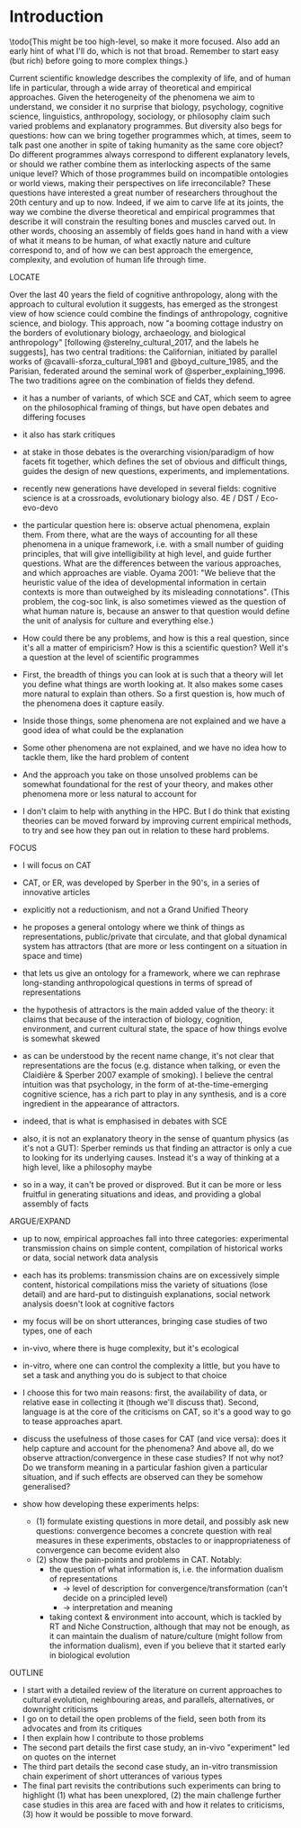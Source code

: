 # Introduction

\todo{This might be too high-level, so make it more focused. Also add an early hint of what I'll do, which is not that broad. Remember to start easy (but rich) before going to more complex things.}

Current scientific knowledge describes the complexity of life, and of human life in particular, through a wide array of theoretical and empirical approaches.
Given the heterogeneity of the phenomena we aim to understand, we consider it no surprise that biology, psychology, cognitive science, linguistics, anthropology, sociology, or philosophy claim such varied problems and explanatory programmes.
But diversity also begs for questions: how can we bring together programmes which, at times, seem to talk past one another in spite of taking humanity as the same core object?
Do different programmes always correspond to different explanatory levels, or should we rather combine them as interlocking aspects of the same unique level?
Which of those programmes build on incompatible ontologies or world views, making their perspectives on life irreconcilable?
These questions have interested a great number of researchers throughout the 20th century and up to now.
Indeed, if we aim to carve life at its joints, the way we combine the diverse theoretical and empirical programmes that describe it will constrain the resulting bones and muscles carved out.
In other words, choosing an assembly of fields goes hand in hand with a view of what it means to be human, of what exactly nature and culture correspond to, and of how we can best approach the emergence, complexity, and evolution of human life through time.

<!--
These questions guide the works gathered in the present thesis.
With it I aim to contribute, however modestly, to the development of an integral and open science of life and mind.
-->

LOCATE

Over the last 40 years the field of cognitive anthropology, along with the approach to cultural evolution it suggests, has emerged as the strongest view of how science could combine the findings of anthropology, cognitive science, and biology.
This approach, now "a booming cottage industry on the borders of evolutionary biology, archaeology, and biological anthropology" [following @sterelny_cultural_2017, and the labels he suggests], has two central traditions: the Californian, initiated by parallel works of @cavalli-sforza_cultural_1981 and @boyd_culture_1985, and the Parisian, federated around the seminal work of @sperber_explaining_1996.
The two traditions agree on the combination of fields they defend.


- it has a number of variants, of which SCE and CAT, which seem to agree on the philosophical framing of things, but have open debates and differing focuses
- it also has stark critiques

- at stake in those debates is the overarching vision/paradigm of how facets fit together, which defines the set of obvious and difficult things, guides the design of new questions, experiments, and implementations.

- recently new generations have developed in several fields: cognitive science is at a crossroads, evolutionary biology also. 4E / DST / Eco-evo-devo

- the particular question here is: observe actual phenomena, explain them. From there, what are the ways of accounting for all these phenomena in a unique framework, i.e. with a small number of guiding principles, that will give intelligibility at high level, and guide further questions. What are the differences between the various approaches, and which approaches are viable. Oyama 2001: "We believe that the heuristic value of the idea of developmental information in certain contexts is more than outweighed by its misleading connotations". (This problem, the cog-soc link, is also sometimes viewed as the question of what human nature is, because an answer to that question would define the unit of analysis for culture and everything else.)

- How could there be any problems, and how is this a real question, since it's all a matter of empiricism? How is this a scientific question? Well it's a question at the level of scientific programmes
- First, the breadth of things you can look at is such that a theory will let you define what things are worth looking at. It also makes some cases more natural to explain than others. So a first question is, how much of the phenomena does it capture easily.
- Inside those things, some phenomena are not explained and we have a good idea of what could be the explanation
- Some other phenomena are not explained, and we have no idea how to tackle them, like the hard problem of content
- And the approach you take on those unsolved problems can be somewhat foundational for the rest of your theory, and makes other phenomena more or less natural to account for
- I don't claim to help with anything in the HPC. But I do think that existing theories can be moved forward by improving current empirical methods, to try and see how they pan out in relation to these hard problems.


FOCUS

- I will focus on CAT
- CAT, or ER, was developed by Sperber in the 90's, in a series of innovative articles
- explicitly not a reductionism, and not a Grand Unified Theory
- he proposes a general ontology where we think of things as representations, public/private that circulate, and that global dynamical system has attractors (that are more or less contingent on a situation in space and time)
- that lets us give an ontology for a framework, where we can rephrase long-standing anthropological questions in terms of spread of representations
- the hypothesis of attractors is the main added value of the theory: it claims that because of the interaction of biology, cognition, environment, and current cultural state, the space of how things evolve is somewhat skewed

- as can be understood by the recent name change, it's not clear that representations are the focus (e.g. distance when talking, or even the Claidière & Sperber 2007 example of smoking). I believe the central intuition was that psychology, in the form of at-the-time-emerging cognitive science, has a rich part to play in any synthesis, and is a core ingredient in the appearance of attractors.
- indeed, that is what is emphasised in debates with SCE
- also, it is not an explanatory theory in the sense of quantum physics (as it's not a GUT): Sperber reminds us that finding an attractor is only a cue to looking for its underlying causes. Instead it's a way of thinking at a high level, like a philosophy maybe
- so in a way, it can't be proved or disproved. But it can be more or less fruitful in generating situations and ideas, and providing a global assembly of facts


ARGUE/EXPAND

- up to now, empirical approaches fall into three categories: experimental transmission chains on simple content, compilation of historical works or data, social network data analysis
- each has its problems: transmission chains are on excessively simple content, historical compilations miss the variety of situations (lose detail) and are hard-put to distinguish explanations, social network analysis doesn't look at cognitive factors

- my focus will be on short utterances, bringing case studies of two types, one of each
- in-vivo, where there is huge complexity, but it's ecological
- in-vitro, where one can control the complexity a little, but you have to set a task and anything you do is subject to that choice
- I choose this for two main reasons: first, the availability of data, or relative ease in collecting it (though we'll discuss that). Second, language is at the core of the criticisms on CAT, so it's a good way to go to tease approaches apart.
- discuss the usefulness of those cases for CAT (and vice versa): does it help capture and account for the phenomena? And above all, do we observe attraction/convergence in these case studies? If not why not? Do we transform meaning in a particular fashion given a particular situation, and if such effects are observed can they be somehow generalised?
- show how developing these experiments helps:
  - (1) formulate existing questions in more detail, and possibly ask new questions: convergence becomes a concrete question with real measures in these experiments, obstacles to or inappropriateness of convergence can become evident also
  - (2) show the pain-points and problems in CAT. Notably:
    - the question of what information is, i.e. the information dualism of representations
      - -> level of description for convergence/transformation (can't decide on a principled level)
      - -> interpretation and meaning
    - taking context & environment into account, which is tackled by RT and Niche Construction, although that may not be enough, as it can maintain the dualism of nature/culture (might follow from the information dualism), even if you believe that it started early in biological evolution


OUTLINE

- I start with a detailed review of the literature on current approaches to cultural evolution, neighbouring areas, and parallels, alternatives, or downright criticisms
- I go on to detail the open problems of the field, seen both from its advocates and from its critiques
- I then explain how I contribute to those problems
- The second part details the first case study, an in-vivo "experiment" led on quotes on the internet
- The third part details the second case study, an in-vitro transmission chain experiment of short utterances of various types
- The final part revisits the contributions such experiments can bring to highlight (1) what has been unexplored, (2) the main challenge further case studies in this area are faced with and how it relates to criticisms, (3) how it would be possible to move forward.
